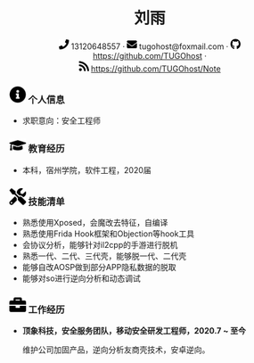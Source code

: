  <center>
     <h1>刘雨</h1>
     <div>
         <span>
             <img src="assets/phone-solid.svg" width="18px">
             13120648557
         </span>
         ·
         <span>
             <img src="assets/envelope-solid.svg" width="18px">
             tugohost@foxmail.com
         </span>
         ·
         <span>
             <img src="assets/github-brands.svg" width="18px">
             <a href="https://github.com/TUGOhost">https://github.com/TUGOhost</a>
         </span>
         ·</br>
         <span>
             <img src="assets/rss-solid.svg" width="18px">
             <a href="https://github.com/TUGOhost/Note">https://github.com/TUGOhost/Note</a>
         </span>
     </div>
 </center>

 ### <img src="assets/info-circle-solid.svg" width="30px"> 个人信息 

 - 求职意向：安全工程师

### <img src="assets/graduation-cap-solid.svg" width="30px"> 教育经历

- 本科，宿州学院，软件工程，2020届

###  <img src="assets/tools-solid.svg" width="30px"> 技能清单

- 熟悉使用Xposed，会魔改去特征，自编译
- 熟悉使用Frida Hook框架和Objection等hook工具
- 会协议分析，能够针对il2cpp的手游进行脱机
- 熟悉一代、二代、三代壳，能够脱一代、二代壳
- 能够自改AOSP做到部分APP隐私数据的脱取
- 能够对so进行逆向分析和动态调试

### <img src="assets/briefcase-solid.svg" width="30px"> 工作经历

- **顶象科技，安全服务团队，移动安全研发工程师，2020.7 ~ 至今**

   维护公司加固产品，逆向分析友商壳技术，安卓逆向。
